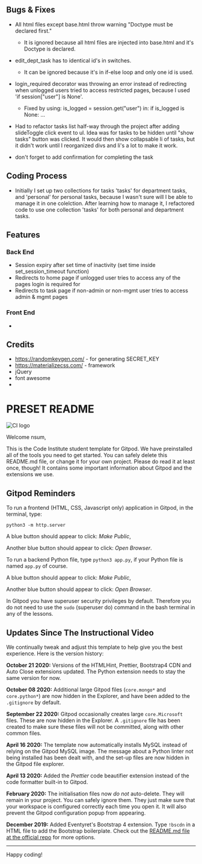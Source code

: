 ## Bugs & Fixes
- All html files except base.html throw warning "Doctype must be declared first."
    - It is ignored because all html files are injected into base.html and it's Doctype is declared.
- edit_dept_task has to identical id's in switches.
    - It can be ignored because it's in if-else loop and only one id is used.
- login_required decorator was throwing an error instead of 
    redirecting when unlogged users tried to access restricted pages,
    because I used 'if session["user"] is None'.
    - Fixed by using: is_logged = session.get("user") in:
        if is_logged is None: ...

- Had to refactor tasks list half-way through the project after adding slideToggle click event to ul.
    Idea was for tasks to be hidden until "show tasks" button was clicked. It would then show 
    collapsable li of tasks, but it didn't work until I reorganized divs and li's a lot to make it work.



- don't forget to add confirmation for completing the task

## Coding Process
- Initially I set up two collections for tasks 'tasks' for department tasks, and 'personal' 
    for personal tasks, because I wasn't sure will I be able to manage it in one colelction.
    After learning how to manage it, I refactored code to use one collection 'tasks' for 
    both personal and department tasks.

## Features
### Back End
- Session expiry after set time of inactivity (set time inside set_session_timeout function)
- Redirects to home page if unlogged user tries to access any of the pages login is required for
- Redirects to task page if non-admin or non-mgmt user tries to access admin & mgmt pages


### Front End
- 



## Credits
- https://randomkeygen.com/ - for generating SECRET_KEY
- https://materializecss.com/ - framework
- jQuery
- font awesome
- 


# PRESET README


![CI logo](https://codeinstitute.s3.amazonaws.com/fullstack/ci_logo_small.png)

Welcome nsum,

This is the Code Institute student template for Gitpod. We have preinstalled all of the tools you need to get started. You can safely delete this README.md file, or change it for your own project. Please do read it at least once, though! It contains some important information about Gitpod and the extensions we use.

## Gitpod Reminders

To run a frontend (HTML, CSS, Javascript only) application in Gitpod, in the terminal, type:

`python3 -m http.server`

A blue button should appear to click: *Make Public*,

Another blue button should appear to click: *Open Browser*.

To run a backend Python file, type `python3 app.py`, if your Python file is named `app.py` of course.

A blue button should appear to click: *Make Public*,

Another blue button should appear to click: *Open Browser*.

In Gitpod you have superuser security privileges by default. Therefore you do not need to use the `sudo` (superuser do) command in the bash terminal in any of the lessons.

## Updates Since The Instructional Video

We continually tweak and adjust this template to help give you the best experience. Here is the version history:

**October 21 2020:** Versions of the HTMLHint, Prettier, Bootstrap4 CDN and Auto Close extensions updated. The Python extension needs to stay the same version for now.

**October 08 2020:** Additional large Gitpod files (`core.mongo*` and `core.python*`) are now hidden in the Explorer, and have been added to the `.gitignore` by default.

**September 22 2020:** Gitpod occasionally creates large `core.Microsoft` files. These are now hidden in the Explorer. A `.gitignore` file has been created to make sure these files will not be committed, along with other common files.

**April 16 2020:** The template now automatically installs MySQL instead of relying on the Gitpod MySQL image. The message about a Python linter not being installed has been dealt with, and the set-up files are now hidden in the Gitpod file explorer.

**April 13 2020:** Added the _Prettier_ code beautifier extension instead of the code formatter built-in to Gitpod.

**February 2020:** The initialisation files now _do not_ auto-delete. They will remain in your project. You can safely ignore them. They just make sure that your workspace is configured correctly each time you open it. It will also prevent the Gitpod configuration popup from appearing.

**December 2019:** Added Eventyret's Bootstrap 4 extension. Type `!bscdn` in a HTML file to add the Bootstrap boilerplate. Check out the <a href="https://github.com/Eventyret/vscode-bcdn" target="_blank">README.md file at the official repo</a> for more options.

--------

Happy coding!
